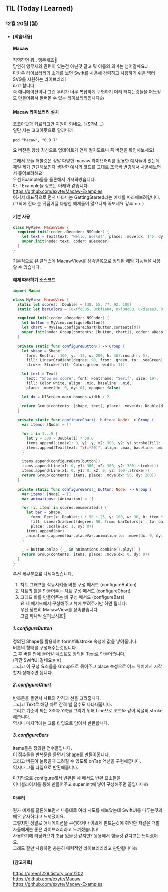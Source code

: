 ## TIL (Today I Learned)

### 12월 20일 (월)   

- #### [학습내용]
  
  #### Macaw   
  직역하면 뭐.. 앵무새죠🦜   
  당연히 앵무새와 관련이 있는건 아닌것 같고 뭐 이름의 의미는 넘어갈께요..!   
  마카우 라이브러리의 소개를 보면 Swift를 사용해 강력하고 사용하기 쉬운 백터 SVG를 지원하는 라이브러리!   
  라고 합니다.   
  즉 애니메이션이나 그런 우리가 너무 복잡하게 구현하기 머리 터지는것들을 어느정도 만들어줘서 잘써볼 수 있는 라이브러리입니다👍   

  #### Macaw 라이브러리 설치   
  코코아팟과 카르타고만 지원이 되네요..! (SPM....)   
  일단 저는 코코아팟으로 할꺼니까   
  ```
  pod "Macaw", "0.9.7"
  ```
  요 버전은 항상 최신으로 업데이트가 언제 될지모르니 꼭 버전을 확인해보세요!   

  그래서 오늘 해볼것은 정말 다양한 macaw 라이브러리를 활용한 예시들이 있는데   
  제일 제가 간단해보인다 생각한 예시의 코드를 그대로 조금씩 변경해서 사용해보면서 훑어보려해요!   
  우선 Example들을 클론해서 가져와봤습니다.   
  아..! Example들 링크는 아래와 같습니다.   
  https://github.com/exyte/Macaw-Examples   
  여기서 대표적으로 먼저 나타나는 GettingStarted라는 예제를 따라해보려합니다.   
  (그외에 진짜 눈 뒤집어질 다양한 예제들이 많으니까 꼭보세요 강추 ㅠㅠ)   

  #### 기본 사용   
  ```swift
  class MyView: MacawView {
    required init?(coder aDecoder: NSCoder) {
      let text = Text(text: "Hello, World!", place: .move(dx: 145, dy: 100))
      super.init(node: text, coder: aDecoder)
    }
  }
  ```
  기본적으로 뷰 클래스에 MacawView를 상속받음으로 정의된 해당 기능들을 사용할 수 있습니다.   

  #### 예제 따라하기 소스코드   
  ```swift
  import Macaw
  
  class MyView: MacawView {
    static let scores: [Double] = [30, 55, 77, 92, 100]
    static let barColors = [0xffd505, 0xbf1a04, 0xf08c00, 0xd1aae3, 0x8fcc16].map { val in Color(val: val) }
  
    required init?(coder aDecoder: NSCoder) {
      let button = MyView.configureButton()
      let chart = MyView.configureChart(button.contents[0])
      super.init(node: Group(contents: [button, chart]), coder: aDecoder)
    }
  
    private static func configureButton() -> Group {
      let shape = Shape(
        form: Rect(x: -100, y: -15, w: 200, h: 30).round(r: 5),
        fill: LinearGradient(degree: 90, from: .green, to: .seaGreen),
        stroke: Stroke(fill: Color.green, width: 1))
  
      let text = Text(
        text: "Show me score", font: Font(name: "Serif", size: 19),
        fill: Color.white, align: .mid, baseline: .mid,
        place: .move(dx: 0, dy: 0), opaque: false)
  
      let dx = UIScreen.main.bounds.width / 2
  
      return Group(contents: [shape, text], place: .move(dx: Double(dx), dy: 75))
    }
  
    private static func configureChart(_ button: Node) -> Group {
      var items: [Node] = []
  
      for i in 1...5 {
        let y = 300 - Double(i) * 60.0
        items.append(Line(x1: 0, y1: y, x2: 300, y2: y).stroke(fill: Color(val: 0xF0F0F0)))
        items.append(Text(text: "\(i*20)", align: .max, baseline: .mid, place: .move(dx: -10, dy: y)))
      }
  
      items.append(configureBars(button))
      items.append(Line(x1: 0, y1: 300, x2: 300, y2: 300).stroke())
      items.append(Line(x1: 0, y1: 0, x2: 0, y2: 300).stroke())
      return Group(contents: items, place: .move(dx: 50, dy: 200))
    }
  
    private static func configureBars(_ button: Node) -> Group {
      var items: [Node] = []
      var animations: [Animation] = []
  
      for (i, item) in scores.enumerated() {
        let bar = Shape(
          form: Rect(x: Double(i) * 50 + 25, y: 100, w: 30, h: item * 3),
          fill: LinearGradient(degree: 90, from: barColors[i], to: barColors[i].with(a: 0.3)),
          place: .scale(sx: 1, sy: 0))
        items.append(bar)
        animations.append(bar.placeVar.animation(to: .move(dx: 0, dy: 200 - (item * 3)), delay: Double(i) * 0.1))
      }
  
      _ = button.onTap { _ in animations.combine().play() }
      return Group(contents: items, place: .move(dx: 0, dy: 0))
    }
  }
  ```
  우선 세부분으로 나눠져있습니다.   
  1. 차트 그래프를 작동시켜줄 버튼 구성 메서드 (configureButton)   
  2. 차트의 틀을 만들어주는 차트 구성 메서드 (configureChart)   
  3. 그래프 바를 만들어주는 바 구성 메서드 (configureBars)   
  요 세 메서드에서 구성해주고 뷰에 뿌려주기만 하면 됩니다.   
  우선 당연히 MacawView를 상속받습니다.   
  그럼 하나씩 살펴보시죠🙌   

  ##### 1. configureButton   
  정의된 Shape를 활용하여 form/fill/stroke 속성에 값을 넣어줍니다.   
  버튼의 형태를 구성해주는것입니다.   
  그 후 버튼 안에 들어갈 텍스트도 정의된 Text로 만들어줍니다.   
  (약간 SwiftUI 같네요ㅎㅎ)   
  그리고 이 구성 요소들을 Group으로 묶어주고 place 속성으로 어느 위치에서 시작할지 정해주면 됩니다.   

  ##### 2. configureChart   
  반복문을 돌면서 차트의 간격과 선을 그려줍니다.   
  그리고 Text로 해당 차트 간격 별 점수도 나타내줍니다.   
  그리고 기준이 되는 X축과 Y축을 그리기 위해 Line으로 코드와 같이 적절히 stroke해줍니다.   
  역시나 마지막에는 그룹 타입으로 담아서 반환합니다.   

  ##### 3. configureBars   
  items들은 정의한 점수들입니다.   
  이 점수들을 반복문을 돌면서 Shape를 만들어줍니다.   
  그리고 버튼이 눌렸을때 그려질 수 있도록 onTap 액션을 구현해줍니다.   
  역시나 그룹 타입으로 반환해줍니다.   

  마지막으로 configure해서 반환된 세 메서드 반환 요소들을   
  이니셜라이저를 통해 만들어주고 super.init에 넣어 구성해주면 끝입니다👍   
  
  #### 마무리   
  뭔가 예제를 클론해보면서 나름대로 여러 시도를 해보았는데 SwiftUI를 다루는것과 매우 유사하다고 느껴졌어요.   
  그렇지만 정말로 애니메이션을 구성하거나 이쁘게 만드는것에 취약한 저같은 개발자들에게는 좋은 라이브러리라고 느껴졌습니다!   
  사용하기에 러닝커브가 조금 있을것 같지만? 응용에서 힘들것 같다고는 느껴졌어요.   
  그래도 잘만 사용하면 충분히 매력적인 라이브러리라고 판단됩니다👍   

  #### [참고자료]   
  https://green1229.tistory.com/202   
  https://github.com/exyte/Macaw   
  https://github.com/exyte/Macaw-Examples   